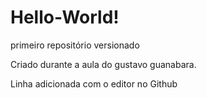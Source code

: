 # Hello-World!
 primeiro repositório versionado

Criado durante a aula do gustavo guanabara.

Linha adicionada com o editor no Github

